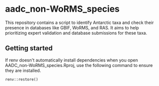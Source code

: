 # aadc_non-WoRMS_species
This repository contains a script to identify Antarctic taxa and check their presence in databases like GBIF, WoRMS, and RAS. It aims to help prioritizing expert validation and database submissions for these taxa.
## Getting started 
If renv doesn't automatically install dependencies when you open AADC_non-WoRMS_species.Rproj, use the following command to ensure they are installed.
```{r}
renv::restore()
```
